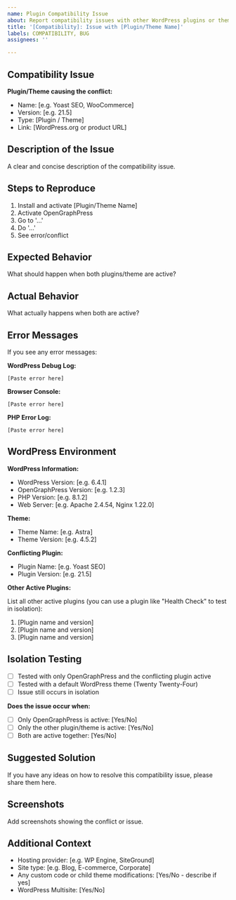 ```yaml
---
name: Plugin Compatibility Issue
about: Report compatibility issues with other WordPress plugins or themes
title: '[Compatibility]: Issue with [Plugin/Theme Name]'
labels: COMPATIBILITY, BUG
assignees: ''

---
```


## Compatibility Issue

**Plugin/Theme causing the conflict:**

- Name: [e.g. Yoast SEO, WooCommerce]
- Version: [e.g. 21.5]
- Type: [Plugin / Theme]
- Link: [WordPress.org or product URL]

## Description of the Issue

A clear and concise description of the compatibility issue.

## Steps to Reproduce

1. Install and activate [Plugin/Theme Name]
2. Activate OpenGraphPress
3. Go to '...'
4. Do '...'
5. See error/conflict

## Expected Behavior

What should happen when both plugins/theme are active?

## Actual Behavior

What actually happens when both are active?

## Error Messages

If you see any error messages:

**WordPress Debug Log:**

```
[Paste error here]
```

**Browser Console:**

```
[Paste error here]
```

**PHP Error Log:**

```
[Paste error here]
```

## WordPress Environment

**WordPress Information:**

- WordPress Version: [e.g. 6.4.1]
- OpenGraphPress Version: [e.g. 1.2.3]
- PHP Version: [e.g. 8.1.2]
- Web Server: [e.g. Apache 2.4.54, Nginx 1.22.0]

**Theme:**

- Theme Name: [e.g. Astra]
- Theme Version: [e.g. 4.5.2]

**Conflicting Plugin:**

- Plugin Name: [e.g. Yoast SEO]
- Plugin Version: [e.g. 21.5]

**Other Active Plugins:**

List all other active plugins (you can use a plugin like "Health Check" to test in isolation):

1. [Plugin name and version]
2. [Plugin name and version]
3. [Plugin name and version]

## Isolation Testing

- [ ] Tested with only OpenGraphPress and the conflicting plugin active
- [ ] Tested with a default WordPress theme (Twenty Twenty-Four)
- [ ] Issue still occurs in isolation

**Does the issue occur when:**

- [ ] Only OpenGraphPress is active: [Yes/No]
- [ ] Only the other plugin/theme is active: [Yes/No]
- [ ] Both are active together: [Yes/No]

## Suggested Solution

If you have any ideas on how to resolve this compatibility issue, please share them here.

## Screenshots

Add screenshots showing the conflict or issue.

## Additional Context

- Hosting provider: [e.g. WP Engine, SiteGround]
- Site type: [e.g. Blog, E-commerce, Corporate]
- Any custom code or child theme modifications: [Yes/No - describe if yes]
- WordPress Multisite: [Yes/No]
